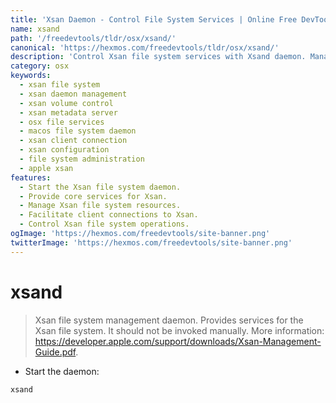 ```yaml
---
title: 'Xsan Daemon - Control File System Services | Online Free DevTools by Hexmos'
name: xsand
path: '/freedevtools/tldr/osx/xsand/'
canonical: 'https://hexmos.com/freedevtools/tldr/osx/xsand/'
description: 'Control Xsan file system services with Xsand daemon. Manage volumes, metadata, and client connections efficiently. Free online tool, no registration required.'
category: osx
keywords:
  - xsan file system
  - xsan daemon management
  - xsan volume control
  - xsan metadata server
  - osx file services
  - macos file system daemon
  - xsan client connection
  - xsan configuration
  - file system administration
  - apple xsan
features:
  - Start the Xsan file system daemon.
  - Provide core services for Xsan.
  - Manage Xsan file system resources.
  - Facilitate client connections to Xsan.
  - Control Xsan file system operations.
ogImage: 'https://hexmos.com/freedevtools/site-banner.png'
twitterImage: 'https://hexmos.com/freedevtools/site-banner.png'
---
```


# xsand

> Xsan file system management daemon. Provides services for the Xsan file system.
> It should not be invoked manually.
> More information: <https://developer.apple.com/support/downloads/Xsan-Management-Guide.pdf>.

- Start the daemon:

`xsand`
